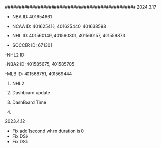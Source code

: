################################################
2024.3.17

- NBA
 ID: 401654661

- NCAA
 ID: 401625416, 401625440, 401638598

- NHL
 ID: 401560149, 401560301, 401560157, 401559873

- SOCCER
 ID: 671301

-NHL2
 ID: 

-NBA2
 ID: 401585675, 401585705


-MLB
 ID: 401568751, 401569444

1. NHL2
2. Dashboard update

3. DashBoard Time
4. 

2023.4.12

- Fix add 1second when duration is 0
- Fix DS6
- Fix DS5 